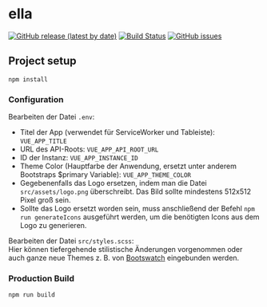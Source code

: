# ella
[![GitHub release (latest by date)](https://img.shields.io/github/v/release/educorvi/ella_frontend)](https://github.com/educorvi/ella_frontend/releases/latest)
[![Build Status](https://jenkins.jp-studios.de/job/ella_frontend/job/master/badge/icon)](https://jenkins.jp-studios.de/blue/organizations/jenkins/ella_frontend/branches/)
[![GitHub issues](https://img.shields.io/github/issues/educorvi/ella_frontend)](https://github.com/educorvi/ella_frontend/issues)
## Project setup
```
npm install
```

### Configuration
Bearbeiten der Datei `.env`:
- Titel der App (verwendet für ServiceWorker und Tableiste): ``VUE_APP_TITLE``
- URL des API-Roots: ``VUE_APP_API_ROOT_URL``
- ID der Instanz: ``VUE_APP_INSTANCE_ID``
- Theme Color (Hauptfarbe der Anwendung, ersetzt unter anderem Bootstraps $primary Variable): ``VUE_APP_THEME_COLOR``
- Gegebenenfalls das Logo ersetzen, indem man die Datei ``src/assets/logo.png`` überschreibt. Das Bild sollte mindestens 512x512 Pixel groß sein.
- Sollte das Logo ersetzt worden sein, muss anschließend der Befehl ``npm run generateIcons`` ausgeführt werden, um die benötigten Icons aus dem Logo zu generieren.

Bearbeiten der Datei ``src/styles.scss``:  
Hier können tiefergehende stilistische Änderungen vorgenommen oder auch ganze neue Themes z. B. von [Bootswatch](https://bootswatch.com/) eingebunden werden. 
### Production Build
```
npm run build
```
